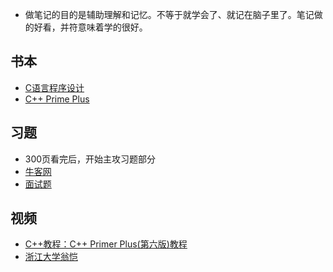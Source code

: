 - 做笔记的目的是辅助理解和记忆。不等于就学会了、就记在脑子里了。笔记做的好看，并符意味着学的很好。

## 书本
- [C语言程序设计](C-Learning)
- [C++ Prime Plus](C++%20Primer%20Plus)

##  习题
- 300页看完后，开始主攻习题部分
- [牛客网](newcoder)
- [面试题](interview-question)

## 视频
- [C++教程：C++ Primer Plus(第六版)教程](https://www.bilibili.com/video/BV1Yv411t7qe?spm_id_from=333.999.0.0)
- [浙江大学翁恺](https://www.bilibili.com/video/BV1dE41167hJ)


